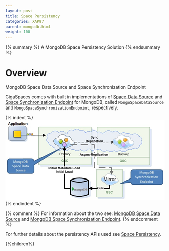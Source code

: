 ```yaml
---
layout: post
title: Space Persistency
categories: XAP97
parent: mongodb.html
weight: 100
---
```



{% summary %} A MongoDB Space Persistency Solution {% endsummary %}



# Overview

MongoDB Space Data Source and Space Synchronization Endpoint

GigaSpaces comes with built in implementations of [Space Data Source](./space-data-source-api.html) and [Space Synchronization Endpoint](./space-synchronization-endpoint-api.html)
 for MongoDB, called `MongoSpaceDataSource` and `MongoSpaceSynchronizationEndpoint`, respectively.

{% indent %}
![mongodbPersistence.jpg](/attachment_files/mongodbPersistence.jpg)
{% endindent %}

{% comment %}
For information about the two see: [MongoDB Space Data Source](./mongodb-space-data-source.html) and [MongoDB Space Synchronization Endpoint](./mongodb-space-synchronization-endpoint.html).
{% endcomment %}

For further details about the persistency APIs used see [Space Persistency](./space-persistency.html).




{%children%}